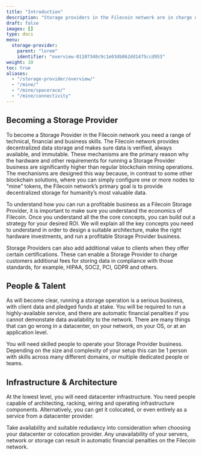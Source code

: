 ```yaml
---
title: "Introduction"
description: "Storage providers in the Filecoin network are in charge of storing data, providing capacity and issuing new blocks."
draft: false
images: []
type: docs
menu:
  storage-provider:
    parent: "lorem"
    identifier: "overview-01107340c9c1e03db862dd1475ccd953"
weight: 10
toc: true
aliases:
  - "/storage-provider/overview/"
  - "/mine/"
  - "/mine/spacerace/"
  - "/mine/connectivity"
---
```


## Becoming a Storage Provider

To become a Storage Provider in the Filecoin network you need a range of technical, financial and business skills. The Filecoin network provides decentralized data storage and makes sure data is verified, always available, and immutable. These mechanisms are the primary reason why the hardware and other requirements for running a Storage Provider business are significantly higher than regular blockchain mining operations. The mechanisms are designed this way because, in contrast to some other blockchain solutions, where you can simply configure one or more nodes to “mine” tokens, the Filecoin network’s primary goal is to provide decentralized storage for humanity’s most valuable data.

To understand how you can run a profitable business as a Filecoin Storage Provider, it is important to make sure you understand the economics of Filecoin. Once you understand all the the core concepts, you can build out a strategy for your desired ROI. We will explain all the key concepts you need to understand in order to design a suitable architecture, make the right hardware investments, and run a profitable Storage Provider business.

Storage Providers can also add additional value to clients when they offer certain certifications. These can enable a Storage Provider to charge customers additional fees for storing data in compliance with those standards, for example, HIPAA, SOC2, PCI, GDPR <!--TODO hyperlink these to definitions -->and others.

## People & Talent

As will become clear, running a storage operation is a serious business, with client data and pledged funds at stake. You will be required to run a highly-available service, and there are automatic financial penalties if you cannot demonstate data availability to the network. There are many things that can go wrong in a datacenter, on your network, on your OS, or at an application level.

You will need skilled people to operate your Storage Provider business. Depending on the size and complexity of your setup this can be 1 person with skills across many different domains, or multiple dedicated people or teams.

## Infrastructure & Architecture

At the lowest level, you will need datacenter infrastructure. You need people capable of architecting, racking, wiring and operating infrastructure components. Alternatively, you can get it colocated, or even entirely as a service from a datacenter provider.

Take availability and suitable redudancy into consideration when choosing your datacenter or colocation provider. Any unavailability of your servers, network or storage can result in automatic financial penalties on the Filecoin network. <!-- TODO STEF do we have guidance on what HA % people should aim for - feels like more detail would be helpful here -->

